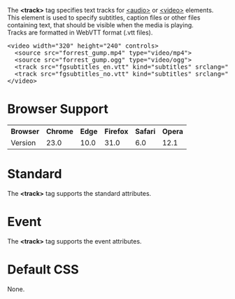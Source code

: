 The <b>&lt;track&gt;</b> tag specifies text tracks for <a href="audio.md">&lt;audio&gt;</a> or <a href="video.md">&lt;video&gt;</a> elements.
<br>
This element is used to specify subtitles, caption files or other files containing text, that should be visible when the media is playing.
<br>
Tracks are formatted in WebVTT format (.vtt files).
<pre>
&lt;video width="320" height="240" controls&gt;
  &lt;source src="forrest_gump.mp4" type="video/mp4"&gt;
  &lt;source src="forrest_gump.ogg" type="video/ogg"&gt;
  &lt;track src="fgsubtitles_en.vtt" kind="subtitles" srclang="en" label="English"&gt;
  &lt;track src="fgsubtitles_no.vtt" kind="subtitles" srclang="no" label="Norwegian"&gt;
&lt;/video&gt;
</pre>
<h1>Browser Support</h1>
<table class="ws-table-all notranslate">
  <tr>
    <th>Browser</th>
    <th>Chrome</th>
    <th>Edge</th>
    <th>Firefox</th>
    <th>Safari</th>
    <th>Opera</th>
  </tr>
  <tr>
    <td>Version</td>
    <td>23.0</td>
    <td>10.0</td>
    <td>31.0</td>
    <td>6.0</td>
    <td>12.1</td>
  </tr>
</table>
<h1>Standard</h1>
The <b>&lt;track&gt;</b> tag supports the standard attributes.
<h1>Event</h1>
The <b>&lt;track&gt;</b> tag supports the event attributes.
<h1>Default CSS</h1>
None.
